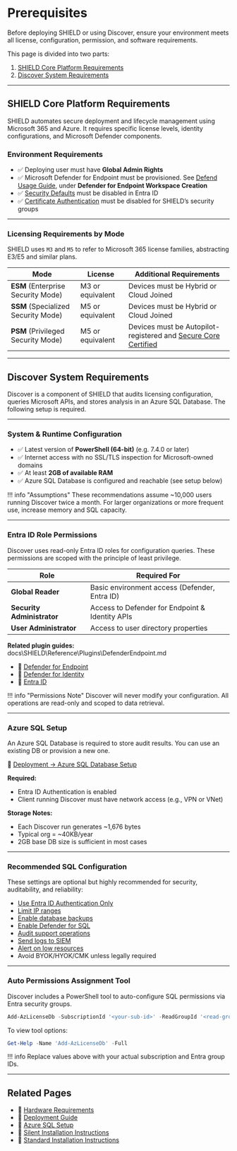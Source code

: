 # Prerequisites

Before deploying SHIELD or using Discover, ensure your environment meets all license, configuration, permission, and software requirements.

This page is divided into two parts:


1. [SHIELD Core Platform Requirements](#shield-core-platform-requirements)  
2. [Discover System Requirements](#discover-system-requirements)

---

## SHIELD Core Platform Requirements

SHIELD automates secure deployment and lifecycle management using Microsoft 365 and Azure. It requires specific license levels, identity configurations, and Microsoft Defender components.

### Environment Requirements

- ✅ Deploying user must have **Global Admin Rights**  
- ✅ Microsoft Defender for Endpoint must be provisioned. See [Defend Usage Guide](../Defend/Usage-Guide/index.md), under **Defender for Endpoint Workspace Creation**
- ✅ [Security Defaults](https://learn.microsoft.com/en-us/azure/active-directory/fundamentals/concept-fundamentals-security-defaults#disabling-security-defaults) must be disabled in Entra ID  
- ✅ [Certificate Authentication](https://learn.microsoft.com/en-us/azure/active-directory/authentication/how-to-certificate-based-authentication#step-2-enable-cba-on-the-tenant) must be disabled for SHIELD’s security groups

---

### Licensing Requirements by Mode

SHIELD uses `M3` and `M5` to refer to Microsoft 365 license families, abstracting E3/E5 and similar plans.

| Mode | License | Additional Requirements |
|------|---------|--------------------------|
| **ESM** (Enterprise Security Mode) | M3 or equivalent | Devices must be Hybrid or Cloud Joined |
| **SSM** (Specialized Security Mode) | M5 or equivalent | Devices must be Hybrid or Cloud Joined |
| **PSM** (Privileged Security Mode) | M5 or equivalent | Devices must be Autopilot-registered and [Secure Core Certified](../Defend/Reference/Hardware-Selection.md) |

---

## Discover System Requirements

Discover is a component of SHIELD that audits licensing configuration, queries Microsoft APIs, and stores analysis in an Azure SQL Database. The following setup is required.

---

### System & Runtime Configuration

- ✅ Latest version of **PowerShell (64-bit)** (e.g. 7.4.0 or later)  
- ✅ Internet access with no SSL/TLS inspection for Microsoft-owned domains  
- ✅ At least **2GB of available RAM**  
- ✅ Azure SQL Database is configured and reachable (see setup below)

!!! info "Assumptions"
    These recommendations assume ~10,000 users running Discover twice a month. For larger organizations or more frequent use, increase memory and SQL capacity.

---

### Entra ID Role Permissions

Discover uses read-only Entra ID roles for configuration queries. These permissions are scoped with the principle of least privilege.

| Role | Required For |
|------|---------------|
| **Global Reader** | Basic environment access (Defender, Entra ID) |
| **Security Administrator** | Access to Defender for Endpoint & Identity APIs |
| **User Administrator** | Access to user directory properties |

**Related plugin guides:**
docs\SHIELD\Reference\Plugins\DefenderEndpoint.md
- 📄 [Defender for Endpoint](../Discover/Reference/Plugins/DefenderEndpoint.md)  
- 📄 [Defender for Identity](../Discover/Reference/Plugins/DefenderIdentity.md)  
- 📄 [Entra ID](../Discover/Reference/Plugins/EntraID.md)

!!! info "Permissions Note"
    Discover will never modify your configuration. All operations are read-only and scoped to data retrieval.

---

### Azure SQL Setup

An Azure SQL Database is required to store audit results. You can use an existing DB or provision a new one.

📖 [Deployment → Azure SQL Database Setup](../Getting-Started.md#azure-sql-database-setup)

**Required:**

- Entra ID Authentication is enabled  
- Client running Discover must have network access (e.g., VPN or VNet)

**Storage Notes:**

- Each Discover run generates ~1,676 bytes  
- Typical org = ~40KB/year  
- 2GB base DB size is sufficient in most cases

---

### Recommended SQL Configuration

These settings are optional but highly recommended for security, auditability, and reliability:

- [Use Entra ID Authentication Only](https://learn.microsoft.com/en-us/azure/azure-sql/database/authentication-azure-ad-only-authentication-tutorial)  
- [Limit IP ranges](https://learn.microsoft.com/en-us/azure/azure-sql/database/firewall-configure)  
- [Enable database backups](https://learn.microsoft.com/en-us/azure/azure-sql/database/automated-backups-overview)  
- [Enable Defender for SQL](https://learn.microsoft.com/en-us/azure/azure-sql/database/azure-defender-for-sql)  
- [Audit support operations](https://learn.microsoft.com/en-us/azure/azure-sql/database/auditing-overview)  
- [Send logs to SIEM](https://learn.microsoft.com/en-us/azure/azure-monitor/essentials/diagnostic-settings)  
- [Alert on low resources](https://learn.microsoft.com/en-us/azure/azure-monitor/best-practices-alerts)  
- Avoid BYOK/HYOK/CMK unless legally required

---

### Auto Permissions Assignment Tool

Discover includes a PowerShell tool to auto-configure SQL permissions via Entra security groups.

```powershell
Add-AzLicenseDb -SubscriptionId '<your-sub-id>' -ReadGroupId '<read-group-id>' -WriteGroupId '<write-group-id>'
```

To view tool options:

```powershell
Get-Help -Name 'Add-AzLicenseDb' -Full
```

!!! info
    Replace values above with your actual subscription and Entra group IDs.

---

## Related Pages

- 📄 [Hardware Requirements](../Defend/Reference/Hardware-Selection.md)  
- 📄 [Deployment Guide](../Getting-Started.md)  
- 📄 [Azure SQL Setup](../Getting-Started.md#azure-sql-database-setup)  
- 📄 [Silent Installation Instructions](../Getting-Started.md#silent-installation-script-based)  
- 📄 [Standard Installation Instructions](../Getting-Started.md#standard-installation-gui-based)
